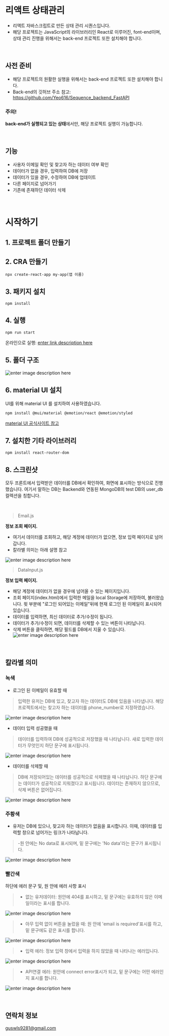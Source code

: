 # 리액트 상태관리

- 리액트 자바스크립트로 만든 상태 관리 시퀀스입니다.  
- 해당 프로젝트는 JavaScript의 라이브러리인 React로 이루어진, font-end이며, 상태 관리 진행을 위해서는 back-end 프로젝트 또한 설치해야 합니다.

<br>

## 사전 준비

- 해당 프로젝트의 원활한 실행을 위해서는 back-end 프로젝트 또한 설치해야 합니다.
- Back-end의 깃허브 주소 참고: https://github.com/Yeo616/Sequence_backend_FastAPI

### 주의!
<b>back-end가 실행되고 있는 상태</b>에서만, 해당 프로젝트 실행이 가능합니다.

<br>

## 기능
- 사용자 이메일 확인 및 찾고자 하는 데이터 여부 확인
- 데이터가 없을 경우, 입력하여 DB에 저장
- 데이터가 있을 경우, 수정하여 DB에 업데이트
- 다른 페이지로 넘어가기
- 기존에 존재하던 데이터 삭제 

<br/>

# 시작하기

## 1.  프로젝트 폴더 만들기
## 2.  CRA 만들기
```
npx create-react-app my-app(앱 이름)
```
## 3. 패키지 설치
```
npm install
```
## 4. 실행
```
npm run start
```
온라인으로 실행: 
[enter link description here](https://stackblitz.com/edit/react-7tsguw?file=src/App.js)
    
## 5.  폴더 구조
![enter image description here](https://user-images.githubusercontent.com/102447800/228284963-3ca93f44-8add-4d32-b62d-4476a04b3b26.png)
  
  
## 6.  material UI 설치
UI를 위해 material UI 를 설치하여 사용하였습니다.
```
npm install @mui/material @emotion/react @emotion/styled
```
[material UI 공식사이트 참고](https://mui.com/)
    
## 7.  설치한 기타 라이브러리
```
npm install react-router-dom
```
    
## 8. 스크린샷
  모두 프론트에서 입력받은 데이터를 DB에서 확인하여, 화면에 표시하는 방식으로 진행했습니다.
  여기서 말하는 DB는 Backend와 연동된 MongoDB의 test DB의 user_db컬렉션을 칭합니다.

<br>

> Email.js

**정보 조회 페이지.**
- 여기서 데이터를 조회하고, 해당 계정에 데이터가 없으면, 정보 입력 페이지로 넘어갑니다.
- 칼라별 의미는 아래 설명 참고

![enter image description here](https://user-images.githubusercontent.com/102447800/228394240-194d9fd4-8437-4c47-8ac2-9b906286f79f.gif)
<br/>
> DataInput.js

**정보 입력 페이지.**
- 해당 계정에 데이터가 없을 경우에 넘어올 수 있는 페이지입니다.
- 조회 페이지(index.html)에서 입력한 메일을 local Storage에 저장하여, 불러왔습니다.  윗 부분에 "로그인 되어있는 이메일"뒤에 현재 로그인 된 이메일이 표시되어있습니다.
- 데이터를 입력하면, 최신 데이터로 추가/수정이 됩니다. 
- 데이터가 추가/수정이 되면, 데이터를 삭제할 수 있는 버튼이 나타납니다.
- 삭제 버튼을 클릭하면, 해당 필드를 DB에서 지울 수 있습니다.
![enter image description here](https://user-images.githubusercontent.com/102447800/228394795-f48dcc63-087b-4169-aed4-988531497826.gif)
<br />

## 칼라별 의미
### 녹색
- 로그인 된 이메일이 유효할 때

>  입력한 유저는 DB에 있고, 찾고자 하는 데이터도 DB에 있음을 나타냅니다. 해당 프로젝트에서는 찾고자 하는 데이터를 phone_number로 지정하였습니다.

![enter image description here](https://user-images.githubusercontent.com/102447800/226273953-3d4565f5-9939-42b0-833c-eee6a7b88f79.png)

- 데이터 입력 성공했을 때

> 데이터를 입력하여 DB에 성공적으로 저장했을 때 나타납니다.
> 새로 입력한 데이터가 무엇인지 하단 문구에 표시됩니다.
> 
![enter image description here](https://user-images.githubusercontent.com/102447800/228395188-e34b1e6f-2b72-4f94-ae0f-020e8dfdbc0e.png)

- 데이터를 삭제할 때

> DB에 저장되어있는 데이터를 성공적으로 삭제했을 때 나타납니다. 
> 하단 문구에는 데이터가 성공적으로 지워졌다고 표시됩니다.
> 데이터는 존재하지 않으므로, 삭제 버튼은 없어집니다.

![enter image description here](https://user-images.githubusercontent.com/102447800/228395222-b0111d2b-d1e7-41e9-8f65-62865dffc71f.png)

### 주황색 
- 유저는 DB에 있으나, 찾고자 하는 데이터가 없음을 표시합니다. 이때, 데이터를 입력할 창으로 넘어가는 링크가 나타납니다.
> -원 안에는 No data로 표시되며, 밑 문구에는 'No data'라는 문구가 표시됩니다. 

![enter image description here](https://user-images.githubusercontent.com/102447800/228395286-6c72662a-5dba-4a30-8f00-08cab3726322.png)

### 빨간색
하단에 에러 문구 및, 원 안에 에러 사항 표시
> - 없는 유저데이터: 원안에 404를 표시하고, 밑 문구에는 유효하지 않은 이메일이라는 표시를 합니다.
> 
![enter image description here](https://user-images.githubusercontent.com/102447800/228395391-a1525532-bd36-43c5-b149-ed93b8a483b7.png)
> - 아무 입력 없이 버튼을 눌렀을 때: 원 안에 'email is required'표시를 하고, 밑 문구에도 같은 표시를 합니다.

![enter image description here](https://user-images.githubusercontent.com/102447800/228395430-18f4315c-884b-4a66-a0b7-6283b7452152.png)

> - 입력 에러: 정보 입력 창에서 입력을 하지 않았을 때 나타나는 에러입니다.

![enter image description here](https://user-images.githubusercontent.com/102447800/228395524-3a6357c7-2671-41f0-8688-2b8f336f261c.png)

> - API연결 에러: 원안에 connect error표시가 되고, 밑 문구에는 어떤 에러인지 표시를 합니다.

![enter image description here](https://user-images.githubusercontent.com/102447800/228396912-5dd7a226-7da4-4a81-b945-dc202b5a2fb2.png)


<br>

## 연락처 정보

guswls9281@gmail.com
